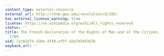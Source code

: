 ```yaml
---
content_type: external-resource
external_url: http://chnm.gmu.edu/revolution/d/295/
has_external_license_warning: true
license: https://en.wikipedia.org/wiki/All_rights_reserved
status: ''
title: The French Declaration of the Rights of Man and of the Citizen, August 26,
  1789
uid: 12c015f4-320e-4f48-af5f-d2a74504363b
wayback_url: ''
---
```

